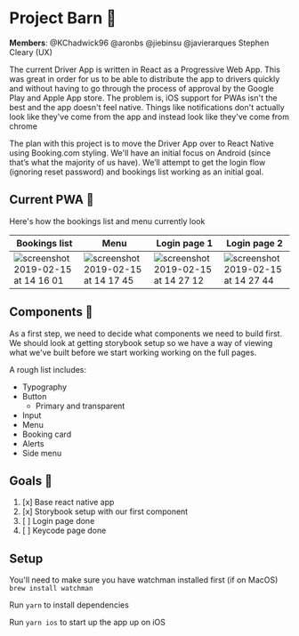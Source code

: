 # Project Barn 🚜

**Members**: @KChadwick96 @aronbs @jiebinsu @javierarques Stephen Cleary (UX)

The current Driver App is written in React as a Progressive Web App. This was great in order for us to be able to distribute the app to drivers quickly and without having to go through the process of approval by the Google Play and Apple App store. The problem is, iOS support for PWAs isn't the best and the app doesn't feel native. Things like notifications don't actually look like they've come from the app and instead look like they've come from chrome

The plan with this project is to move the Driver App over to React Native using Booking.com styling. We'll have an initial focus on Android (since that’s what the majority of us have). We’ll attempt to get the login flow (ignoring reset password) and bookings list working as an initial goal.

## Current PWA 📱

Here's how the bookings list and menu currently look

| Bookings list                                                                                                                              | Menu                                                                                                                                       | Login page 1                                                                                                                               | Login page 2                                                                                                                               |
| ------------------------------------------------------------------------------------------------------------------------------------------ | ------------------------------------------------------------------------------------------------------------------------------------------ | ------------------------------------------------------------------------------------------------------------------------------------------ | ------------------------------------------------------------------------------------------------------------------------------------------ |
| ![screenshot 2019-02-15 at 14 16 01](https://user-images.githubusercontent.com/26087058/52862156-6b4c5f00-312c-11e9-93d2-21faba3438a7.png) | ![screenshot 2019-02-15 at 14 17 45](https://user-images.githubusercontent.com/26087058/52862186-87500080-312c-11e9-98af-1c847c672f73.png) | ![screenshot 2019-02-15 at 14 27 12](https://user-images.githubusercontent.com/26087058/52862713-cd599400-312d-11e9-8f67-521b0e54742f.png) | ![screenshot 2019-02-15 at 14 27 44](https://user-images.githubusercontent.com/26087058/52862813-101b6c00-312e-11e9-907d-9381d0fc1927.png) |

## Components 🍰

As a first step, we need to decide what components we need to build first. We should look at getting storybook setup so we have a way of viewing what we've built before we start working working on the full pages.

A rough list includes:

- Typography
- Button
  - Primary and transparent
- Input
- Menu
- Booking card
- Alerts
- Side menu

## Goals 🥅

1. [x] Base react native app
2. [x] Storybook setup with our first component
3. [ ] Login page done
4. [ ] Keycode page done

## Setup

You'll need to make sure you have watchman installed first (if on MacOS) `brew install watchman`

Run `yarn` to install dependencies

Run `yarn ios` to start up the app up on iOS
